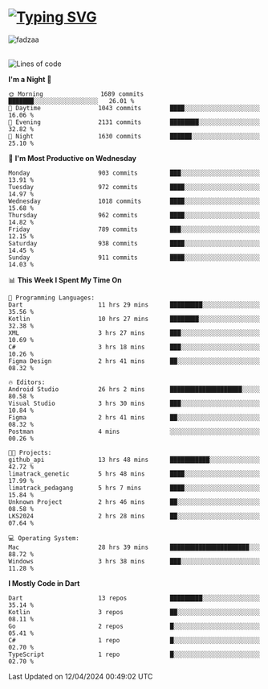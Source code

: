 
<h1 align="left"><a href="https://git.io/typing-svg"><img src="https://readme-typing-svg.demolab.com?font=Fira+Code&pause=1000&color=F7F7F7&random=false&width=600&lines=Hi+%F0%9F%91%8B%2C+I'm+Fattah+Anggit+Al+Dzakwan;Junior+Software+Developer+from+SMK+Raden+Umar+Said" alt="Typing SVG" /></a></h1>


<div align="left" display="flex"> 
  <img src="https://komarev.com/ghpvc/?username=fadzaa&label=Profile%20views&color=0e75b6&style=flat" alt="fadzaa" /> 
</div>

<br/>

<!--START_SECTION:waka-->
![Lines of code](https://img.shields.io/badge/From%20Hello%20World%20I%27ve%20Written-1.5%20million%20lines%20of%20code-blue)

**I'm a Night 🦉** 

```text
🌞 Morning                1689 commits        ███████░░░░░░░░░░░░░░░░░░   26.01 % 
🌆 Daytime                1043 commits        ████░░░░░░░░░░░░░░░░░░░░░   16.06 % 
🌃 Evening                2131 commits        ████████░░░░░░░░░░░░░░░░░   32.82 % 
🌙 Night                  1630 commits        ██████░░░░░░░░░░░░░░░░░░░   25.10 % 
```
📅 **I'm Most Productive on Wednesday** 

```text
Monday                   903 commits         ███░░░░░░░░░░░░░░░░░░░░░░   13.91 % 
Tuesday                  972 commits         ████░░░░░░░░░░░░░░░░░░░░░   14.97 % 
Wednesday                1018 commits        ████░░░░░░░░░░░░░░░░░░░░░   15.68 % 
Thursday                 962 commits         ████░░░░░░░░░░░░░░░░░░░░░   14.82 % 
Friday                   789 commits         ███░░░░░░░░░░░░░░░░░░░░░░   12.15 % 
Saturday                 938 commits         ████░░░░░░░░░░░░░░░░░░░░░   14.45 % 
Sunday                   911 commits         ████░░░░░░░░░░░░░░░░░░░░░   14.03 % 
```


📊 **This Week I Spent My Time On** 

```text
💬 Programming Languages: 
Dart                     11 hrs 29 mins      █████████░░░░░░░░░░░░░░░░   35.56 % 
Kotlin                   10 hrs 27 mins      ████████░░░░░░░░░░░░░░░░░   32.38 % 
XML                      3 hrs 27 mins       ███░░░░░░░░░░░░░░░░░░░░░░   10.69 % 
C#                       3 hrs 18 mins       ███░░░░░░░░░░░░░░░░░░░░░░   10.26 % 
Figma Design             2 hrs 41 mins       ██░░░░░░░░░░░░░░░░░░░░░░░   08.32 % 

🔥 Editors: 
Android Studio           26 hrs 2 mins       ████████████████████░░░░░   80.58 % 
Visual Studio            3 hrs 30 mins       ███░░░░░░░░░░░░░░░░░░░░░░   10.84 % 
Figma                    2 hrs 41 mins       ██░░░░░░░░░░░░░░░░░░░░░░░   08.32 % 
Postman                  4 mins              ░░░░░░░░░░░░░░░░░░░░░░░░░   00.26 % 

🐱‍💻 Projects: 
github_api               13 hrs 48 mins      ███████████░░░░░░░░░░░░░░   42.72 % 
limatrack_genetic        5 hrs 48 mins       ████░░░░░░░░░░░░░░░░░░░░░   17.99 % 
limatrack_pedagang       5 hrs 7 mins        ████░░░░░░░░░░░░░░░░░░░░░   15.84 % 
Unknown Project          2 hrs 46 mins       ██░░░░░░░░░░░░░░░░░░░░░░░   08.58 % 
LKS2024                  2 hrs 28 mins       ██░░░░░░░░░░░░░░░░░░░░░░░   07.64 % 

💻 Operating System: 
Mac                      28 hrs 39 mins      ██████████████████████░░░   88.72 % 
Windows                  3 hrs 38 mins       ███░░░░░░░░░░░░░░░░░░░░░░   11.28 % 
```

**I Mostly Code in Dart** 

```text
Dart                     13 repos            █████████░░░░░░░░░░░░░░░░   35.14 % 
Kotlin                   3 repos             ██░░░░░░░░░░░░░░░░░░░░░░░   08.11 % 
Go                       2 repos             █░░░░░░░░░░░░░░░░░░░░░░░░   05.41 % 
C#                       1 repo              █░░░░░░░░░░░░░░░░░░░░░░░░   02.70 % 
TypeScript               1 repo              █░░░░░░░░░░░░░░░░░░░░░░░░   02.70 % 
```




 Last Updated on 12/04/2024 00:49:02 UTC
<!--END_SECTION:waka-->
